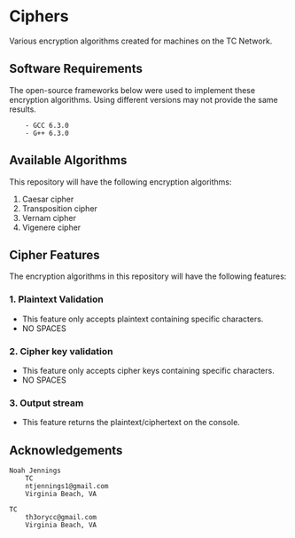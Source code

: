 # Ciphers

Various encryption algorithms created for machines on the TC Network.

## Software Requirements

The open-source frameworks below were used to implement these encryption algorithms. Using different versions may not provide the same results. 

```
    - GCC 6.3.0
    - G++ 6.3.0
```

## Available Algorithms

This repository will have the following encryption algorithms:

1. Caesar cipher
2. Transposition cipher
3. Vernam cipher
4. Vigenere cipher

## Cipher Features

The encryption algorithms in this repository will have the following features:

### 1. Plaintext Validation
- This feature only accepts plaintext containing specific characters.
- NO SPACES 

### 2. Cipher key validation
- This feature only accepts cipher keys containing specific characters.
- NO SPACES 

### 3. Output stream
- This feature returns the plaintext/ciphertext on the console.

## Acknowledgements

    Noah Jennings 
        TC 
        ntjennings1@gmail.com
        Virginia Beach, VA
        
    TC 
        th3orycc@gmail.com
        Virginia Beach, VA